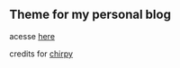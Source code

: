 ## Theme for my personal blog

acesse [here](https://wiliamvj.github.io/)

credits for [chirpy](https://github.com/cotes2020/jekyll-theme-chirpy)
